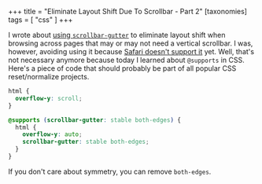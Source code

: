 +++
title = "Eliminate Layout Shift Due To Scrollbar - Part 2"
[taxonomies]
tags = [ "css" ]
+++

I wrote about [using `scrollbar-gutter`][1] to eliminate layout shift when browsing across pages
that may or may not need a vertical scrollbar. I was, however, avoiding using it because [Safari
doesn't support it][2] yet. Well, that's not necessary anymore because today I learned about
`@supports` in CSS. Here's a piece of code that should probably be part of all popular CSS
reset/normalize projects.

```css
html {
  overflow-y: scroll;
}

@supports (scrollbar-gutter: stable both-edges) {
  html {
    overflow-y: auto;
    scrollbar-gutter: stable both-edges;
  }
}
```

If you don't care about symmetry, you can remove `both-edges`.

[1]: /scrollbar-layout-shift
[2]: https://caniuse.com/mdn-css_properties_scrollbar-gutter

